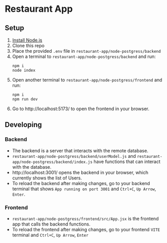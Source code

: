 # Restaurant App

## Setup
1. [Install Node.js](https://nodejs.org/en/download/package-manager)
1. Clone this repo
1. Place the provided `.env` file in `restaurant-app/node-postgress/backend`
1. Open a terminal to `restaurant-app/node-postgress/backend` and run:
    ```
    npm i
    node index
    ```
1. Open another terminal to `restaurant-app/node-postgress/frontend` and run:
    ```
    npm i
    npm run dev
    ```
1. Go to http://localhost:5173/ to open the frontend in your browser.

## Developing
### Backend
- The backend is a server that interacts with the remote database.
- `restaurant-app/node-postgress/backend/userModel.js` and `restaurant-app/node-postgress/backend/index.js` have functions that can interact with the database.
- http://localhost:3001/ opens the backend in your browser, which currently shows the list of Users.
- To reload the backend after making changes, go to your backend terminal that shows `App running on port 3001`  and `Ctrl+C`, `Up Arrow`, `Enter`.
### Frontend
- `restaurant-app/node-postgress/frontend/src/App.jsx` is the frontend app that calls the backend  functions.
- To reload the frontend after making changes, go to your frontend `VITE` terminal and `Ctrl+C`, `Up Arrow`, `Enter`